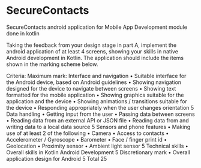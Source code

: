 # SecureContacts
SecureContacts android application for Mobile App Development module done in kotlin

Taking the feedback from your design stage in part A, implement the android application of at least 4 screens, showing your skills in native Android development in Kotlin. The application should include the items shown in the marking scheme below.

Criteria: 
Maximum mark:
Interface and navigation
•	Suitable interface for the Android device, based on Android guidelines 
•	Showing navigation designed for the device to navigate between screens
•	Showing text formatted for the mobile application
•	Showing graphics suitable for the application and the device
•	Showing animations / transitions suitable for the device
•	Responding appropriately when the user changes orientation	5
Data handling
•	Getting input from the user
•	Passing data between screens
•	Reading data from an external API or JSON file
•	Reading data from and writing data to a local data source	5
Sensors and phone features
•	Making use of at least 2 of the following
•	Camera
•	Access to contacts
•	Accelerometer / Gyroscope
•	Barometer
•	Face / finger print id
•	Geolocation
•	Proximity sensor
•	Ambient light sensor	5
Technical skills
•	Overall skills in Kotlin Android Development	5
Discretionary mark
•	Overall application design for Android	5
Total
	25


